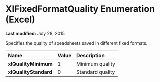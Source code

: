 
# XlFixedFormatQuality Enumeration (Excel)

 **Last modified:** July 28, 2015

Specifies the quality of speadsheets saved in different fixed formats.


|**Name**|**Value**|**Description**|
|:-----|:-----|:-----|
| **xlQualityMinimum**|1|Minimum quality|
| **xlQualityStandard**|0|Standard quality|
